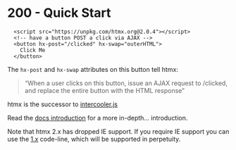 # 200 - Quick Start

```
  <script src="https://unpkg.com/htmx.org@2.0.4"></script>
  <!-- have a button POST a click via AJAX -->
  <button hx-post="/clicked" hx-swap="outerHTML">
    Click Me
  </button>
```

The ```hx-post``` and ```hx-swap``` attributes on this button tell htmx:

> “When a user clicks on this button, issue an AJAX request to /clicked, and replace the entire button with the HTML response”

htmx is the successor to [intercooler.js](http://intercoolerjs.org/)

Read the [docs introduction](https://htmx.org/docs/#introduction) for a more in-depth… introduction.

Note that htmx 2.x has dropped IE support. If you require IE support you can use the [1.x](https://v1.htmx.org/) code-line, which will be supported in perpetuity.
